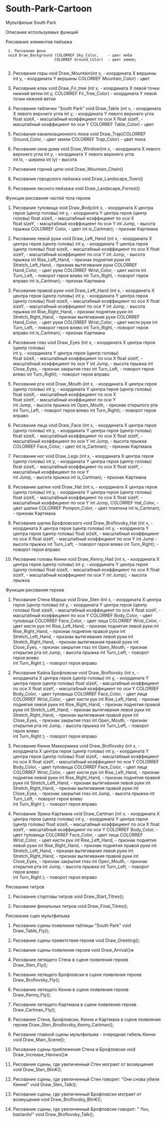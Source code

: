 # South-Park-Cartoon
Мультфильм  South Park

 Описание используемых функций
 
 Рисование элементов пейзажа
```` 
 1. Рисование фона
 void Draw_Background (COLORREF Sky_Color,    - цвет неба
                      COLORREF Ground_Color)  - цвет земли;
                      
````
2. Рисование горы
 void Draw_Mountain(int x,                    - координата X вершины
                    int y,                    - координата Y вершины 
                    COLORREF Mountain_Color)  - цвет
                    
 3. Рисование елки
 void Draw_Fir_tree (int x,                   - координата X левой точки нижней ветки
                     int y, 
                     COLORREF Fir_Tree_Color) - координата Y левой точки нижней ветки
                    
 4. Рисование таблички "South Park"
 void Draw_Table (int x,                       - координата X левого верхнего угла
                  int y,                       - координата Y левого верхнего угла 
                  float sizeX,                 - масштабный коэффициент по оси X
                  float sizeY,                 - масштабный коэффициент по оси Y
                  COLORREF Table_Color)        - цвет        
5. Рисование канализационного люка
void Draw_Trap(COLORREF Ground_Color,          - цвет земли 
               COLORREF Trap_Color)            - цвет люка
               
6. Рисование окна дома
void Draw_Window(int x,                        - координата X левого верхнего угла 
                 int y,                        - координата Y левого верхнего угла   
                 int lx,                       - ширина
                 int ly)                       - высота
                 
7. Рисование горной цепи
void Draw_Mountain_Chain()

8. Рисование городского пейзажа
void Draw_Landscape_Town()

9. Рисование лесного пейзажа
void Draw_Landscape_Forrest()

Функции рисования частей тела героев

1. Рисование туловища
void Draw_Body(int x,                          - координата X центра героя (центр головы) 
               int y,                          - координата Y центра героя (центр головы) 
               float sizeX,                    - масштабный коэффициент по оси X                     
               float sizeY,                    - масштабный коэффициент по оси Y
               int Jump,                       - высота прыжка
               COLORREF Color,                 - цвет 
               int is_Cartman);                - признак Картмана

2. Рисование левой руки
void Draw_Left_Hand (int x,                    - координата X центра героя (центр головы) 
                     int y,                    - координата Y центра героя (центр головы) 
                     float sizeX,              - масштабный коэффициент по оси X 
                     float sizeY,              - масштабный коэффициент по оси Y 
                     int Jump,                 - высота прыжка
                     int Rise_Left_Hand,       - признак поднятия руки
                     int Stretch_Left_Hand,    - признак вытягивания руки
                     COLORREF Hand_Color,      - цвет руки
                     COLORREF Wrist_Color,     - цвет кисти
                     int Turn_Left,            - поворот героя влево 
                     int Turn_Right,           - поворот героя вправо
                     int is_Cartman);          - признак Картмана
                     
3. Рисование правой руки
void Draw_Left_Hand (int x,                    - координата X центра героя (центр головы) 
                     int y,                    - координата Y центра героя (центр головы) 
                     float sizeX,              - масштабный коэффициент по оси X 
                     float sizeY,              - масштабный коэффициент по оси Y 
                     int Jump,                 - высота прыжка
                     int Rise_Right_Hand,      - признак поднятия руки
                     int Stretch_Right_Hand,   - признак вытягивания руки
                     COLORREF Hand_Color,      - цвет руки
                     COLORREF Wrist_Color,     - цвет кисти руки
                     int Turn_Left,            - поворот героя влево 
                     int Turn_Right,           - поворот героя вправо
                     int is_Cartman);          - признак Картмана

4. Рисование глаз
void Draw_Eyes (int x,                         - координата X центра героя (центр головы)  
                int y,                         - координата Y центра героя (центр головы)  
                float sizeX,                   - масштабный коэффициент по оси X
                float sizeY,                   - масштабный коэффициент по оси Y 
                int Jump,                      - высота прыжка
                int Close_Eyes,                - признак закрытия глаз
                int Turn_Left,                 - поворот героя влево 
                int Turn_Right);               - поворот героя вправо
                
5. Рисование рта
void Draw_Mouth (int x,                        - координата X центра героя (центр головы)
                 int y,                        - координата Y центра героя (центр головы)  
                 float sizeX,                  - масштабный коэффициент по оси X                   
                 float sizeY,                  - масштабный коэффициент по оси Y                 
                 int Jump,                     - высота прыжка
                 int Open_Mouth,               - признак открытого рта
                 int Turn_Left,                - поворот героя влево 
                 int Turn_Right);              - поворот героя вправо
                 
6. Рисование лица
void Draw_Face (int x,                         - координата X центра героя (центр головы) 
                int y,                         - координата Y центра героя (центр головы)  
                float sizeX,                   - масштабный коэффициент по оси X 
                float sizeY,                   - масштабный коэффициент по оси Y
                int Jump,                      - высота прыжка
                COLORREF Face_Color,           - цвет
                int is_Cartman);               - признак Картмана
                
7. Рисование ног
void Draw_Legs (int x,                         - координата X центра героя (центр головы)
                int y,                         - координата Y центра героя (центр головы) 
                float sizeX,                   - масштабный коэффициент по оси X 
                float sizeY,                   - масштабный коэффициент по оси Y                 
                int Jump,                      - высота прыжка
                int is_Cartman);               - признак Картмана
                
8. Рисование шапки 
void Draw_Hat (int x,                          - координата X центра героя (центр головы)
               int y,                          - координата Y центра героя (центр головы)
               float sizeX,                    - масштабный коэффициент по оси X 
               float sizeY,                    - масштабный коэффициент по оси Y 
               int Jump, 
               COLORREF Hat_Color,             - цвет шапки
               COLORREF Pompon_Color,          - цвет помпона
               int is_Cartman);                - признак Картмана
               
9. Рисование шапки Брофловского
void Draw_Broflovsky_Hat (int x,               - координата X центра героя (центр головы)
                          int y,               - координата Y центра героя (центр головы)
                          float sizeX,         - масштабный коэффициент по оси X
                          float sizeY,         - масштабный коэффициент по оси Y
                          int Jump             - высота прыжка
                          int Turn_Left,       - поворот героя влево 
                          int Turn_Right);     - поворот героя вправо      
                          
10. Рисование головы Кенни
void Draw_Kenny_Had (int x,                    - координата X центра героя (центр головы)
                     int y,                    - координата Y центра героя (центр головы)
                     float sizeX,              - масштабный коэффициент по оси X
                     float sizeY,              - масштабный коэффициент по оси Y
                     int Jump);                - высота прыжка
      
      
 Функции рисования героев


1. Рисование Стена Марша
void Draw_Sten (int x,                         - координата X центра героя (центр головы) 
                int y,                         - координата Y центра героя (центр головы)
                float sizeX,                   - масштабный коэффициент по оси X
                float sizeY,                   - масштабный коэффициент по оси Y
                COLORREF Body_Color,           - цвет туловища 
                COLORREF Face_Color,           - цвет лица 
                COLORREF Wrist_Color,          - цвет кисти рук
                int Rise_Left_Hand,            - признак поднятия левой руки
                int Rise_Right_Hand,           - признак поднятия правой руки
                int Stretch_Left_Hand,         - признак вытягивания левой руки
                int Stretch_Right_Hand,        - признак вытягивания правой руки
                int Close_Eyes,                - признак закрытия глаз
                int Open_Mouth,                - признак открытия рта
                int Jump,                      - высота прыжка
                int Turn_Left,                 - поворот героя влево   
                int Turn_Right );              - поворот героя вправо
                          
2. Рисование Кайла Брофловски
void Draw_Broflovsky (int x,                   - координата X центра героя (центр головы) 
                      int y,                   - координата Y центра героя (центр головы)
                      float sizeX,             - масштабный коэффициент по оси X
                      float sizeY,             - масштабный коэффициент по оси Y
                      COLORREF Body_Color,     - цвет туловища 
                      COLORREF Face_Color,     - цвет лица 
                      COLORREF Wrist_Color,    - цвет кисти рук
                      int Rise_Left_Hand,      - признак поднятия левой руки
                      int Rise_Right_Hand,     - признак поднятия правой руки
                      int Stretch_Left_Hand,   - признак вытягивания левой руки
                      int Stretch_Right_Hand,  - признак вытягивания правой руки
                      int Close_Eyes,          - признак закрытия глаз
                      int Open_Mouth,          - признак открытия рта
                      int Jump,                - высота прыжка
                      int Turn_Left,           - поворот героя влево   
                      int Turn_Right );        - поворот героя вправо

3. Рисование Кенни Маккормика
void Draw_Broflovsky (int x,                   - координата X центра героя (центр головы) 
                      int y,                   - координата Y центра героя (центр головы)
                      float sizeX,             - масштабный коэффициент по оси X
                      float sizeY,             - масштабный коэффициент по оси Y
                      COLORREF Body_Color,     - цвет туловища 
                      COLORREF Face_Color,     - цвет лица 
                      COLORREF Wrist_Color,    - цвет кисти рук
                      int Rise_Left_Hand,      - признак поднятия левой руки
                      int Rise_Right_Hand,     - признак поднятия правой руки
                      int Stretch_Left_Hand,   - признак вытягивания левой руки
                      int Stretch_Right_Hand,  - признак вытягивания правой руки
                      int Close_Eyes,          - признак закрытия глаз
                      int Jump,                - высота прыжка
                      int Turn_Left,           - поворот героя влево   
                      int Turn_Right );        - поворот героя вправо

4. Рисование Эрика Картмана
void Draw_Cartman (int x,                      - координата X центра героя (центр головы) 
                   int y,                      - координата Y центра героя (центр головы)
                   float sizeX,                - масштабный коэффициент по оси X
                   float sizeY,                - масштабный коэффициент по оси Y
                   COLORREF Body_Color,        - цвет туловища 
                   COLORREF Face_Color,        - цвет лица 
                   COLORREF Wrist_Color,       - цвет кисти рук
                   int Rise_Left_Hand,         - признак поднятия левой руки
                   int Rise_Right_Hand,        - признак поднятия правой руки
                   int Stretch_Left_Hand,      - признак вытягивания левой руки
                   int Stretch_Right_Hand,     - признак вытягивания правой руки
                   int Close_Eyes,             - признак закрытия глаз
                   int Open_Mouth,             - признак открытия рта
                   int Jump,                   - высота прыжка
                   int Turn_Left,              - поворот героя влево   
                   int Turn_Right );           - поворот героя вправо


Рисование титров

1. Рисование стартовы титров
void Draw_Start_Titres();

2. Рисование финальных титров
void Draw_Final_Titres();

Рисование сцен мультфильма

1. Рисование сцены появления таблицы "South Park"
void Draw_Table_Fly();

2. Рисование сцены приветствия героев
void Draw_Greeting();

3. Рисование сцены появления героев
void Draw_Arrival()ж

4. Рисование летящего Стена в сцене появления героев
Draw_Sten_Fly();

5. Рисование летящего Брофловски в сцене появления героев
Draw_Broflovsky_Fly();

6. Рисование летящего Кенни в сцене появления героев
Draw_Kenny_Fly();

7. Рисование летящего Картмана в сцене появления героев
Draw_Cartman_Fly();

8. Рисование Стена, Брофловски, Кенни и Картмана в сцене появления героев
Draw_Sten_Brodlovsky_Kenny_Cartman();

9. Рисование главной сцены мультфильма - очередная гибель Кенни
void Draw_Main_Scene();

10. Рисование сцены приближения Стена и Брофловски
void Draw_Increase_Herows()ж

11. Рисование сцены, где увеличенный Стен мограет от возмущения
void Draw_Sten_BlinK();

12. Рисование сцены, где увеличенный Стен говорит: "Они снова убили Кенни!"
void Draw_Sten_Talk();

13. Рисование сцены, где увеличенный Брофловски мограет от возмущения
void Draw_Broflovsky_BlinK();

12. Рисование сцены, где увеличенный Брофловски говорит: " You, bastards!"
void Draw_Broflovsky_Talk();

